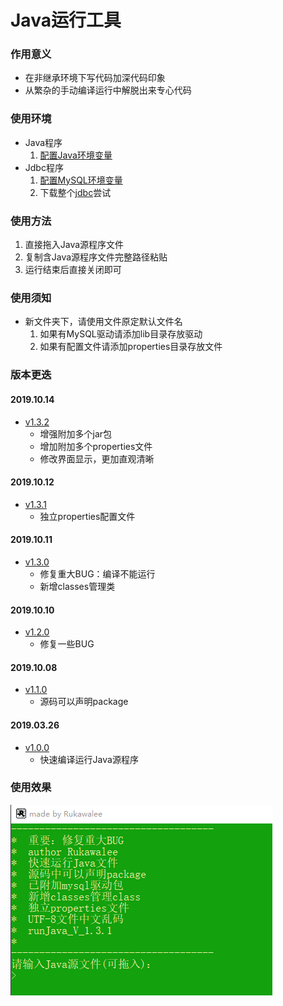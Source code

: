 # Java运行工具

### 作用意义
* 在非继承环境下写代码加深代码印象
* 从繁杂的手动编译运行中解脱出来专心代码

### 使用环境
* Java程序
	1. [配置Java环境变量](https://github.com/Rukawalee/ConfigurationTools/tree/master/java)
* Jdbc程序
	1. [配置MySQL环境变量](https://github.com/Rukawalee/ConfigurationTools/tree/master/mysql)
	2. 下载整个[jdbc](../jdbc)尝试

### 使用方法
1. 直接拖入Java源程序文件
2. 复制含Java源程序文件完整路径粘贴
3. 运行结束后直接关闭即可

### 使用须知
* 新文件夹下，请使用文件原定默认文件名
    1. 如果有MySQL驱动请添加lib目录存放驱动
	2. 如果有配置文件请添加properties目录存放文件

### 版本更迭

#### 2019.10.14
* [v1.3.2](./runJava/v1.3.2)
    * 增强附加多个jar包
    * 增加附加多个properties文件
    * 修改界面显示，更加直观清晰

#### 2019.10.12
* [v1.3.1](./runJava/v1.3.1)
    * 独立properties配置文件

#### 2019.10.11
* [v1.3.0](./runJava/v1.3.0)
    * 修复重大BUG：编译不能运行
    * 新增classes管理类

#### 2019.10.10
* [v1.2.0](./runJava/v1.2.0)
    * 修复一些BUG

#### 2019.10.08
* [v1.1.0](./runJava/v1.1.0)
    * 源码可以声明package

#### 2019.03.26
* [v1.0.0](./runJava/v1.0.0)
    * 快速编译运行Java源程序

### 使用效果
![运行效果](./pic/runJava.png)